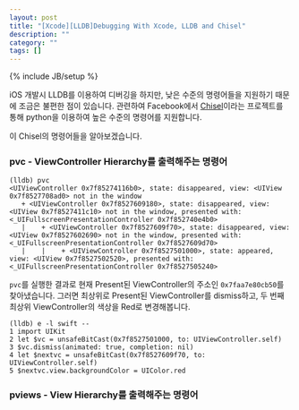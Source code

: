 ```yaml
---
layout: post
title: "[Xcode][LLDB]Debugging With Xcode, LLDB and Chisel"
description: ""
category: ""
tags: []
---
```

{% include JB/setup %}

iOS 개발시 LLDB를 이용하여 디버깅을 하지만, 낮은 수준의 명령어들을 지원하기 때문에 조금은 불편한 점이 있습니다. 관련하여 Facebook에서 [Chisel](https://github.com/facebook/chisel)이라는 프로젝트를 통해 python을 이용하여 높은 수준의 명령어를 지원합니다.

이 Chisel의 명령어들을 알아보겠습니다.

### **pvc** - ViewController Hierarchy를 출력해주는 명령어

```
(lldb) pvc
<UIViewController 0x7f85274116b0>, state: disappeared, view: <UIView 0x7f8527708ad0> not in the window
   + <UIViewController 0x7f8527609180>, state: disappeared, view: <UIView 0x7f8527411c10> not in the window, presented with: <_UIFullscreenPresentationController 0x7f852740e4b0>
   |    + <UIViewController 0x7f8527609f70>, state: disappeared, view: <UIView 0x7f8527602690> not in the window, presented with: <_UIFullscreenPresentationController 0x7f8527609d70>
   |    |    + <UIViewController 0x7f8527501000>, state: appeared, view: <UIView 0x7f8527502520>, presented with: <_UIFullscreenPresentationController 0x7f8527505240>
```

`pvc`를 실행한 결과로 현재 Present된 ViewController의 주소인 `0x7faa7e80cb50`를 찾아냈습니다. 그러면 최상위로 Present된 ViewController를 dismiss하고, 두 번째 최상위 ViewController의 색상을 Red로 변경해봅니다.

```
(lldb) e -l swift --
1 import UIKit
2 let $vc = unsafeBitCast(0x7f8527501000, to: UIViewController.self)
3 $vc.dismiss(animated: true, completion: nil)
4 let $nextvc = unsafeBitCast(0x7f8527609f70, to: UIViewController.self)
5 $nextvc.view.backgroundColor = UIColor.red
```

### **pviews** - View Hierarchy를 출력해주는 명령어